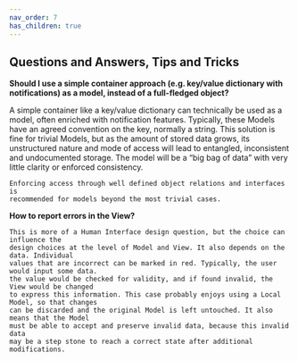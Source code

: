 ```yaml
---
nav_order: 7
has_children: true
---
```

Questions and Answers, Tips and Tricks
--------------------------------------

**Should I use a simple container approach (e.g. key/value dictionary with notifications) as a model, instead of a full-fledged object?**

A simple container like a key/value dictionary can technically be used as a
   model, often enriched with notification features. Typically, these Models
    have an agreed convention on the key, normally a string.
    This solution is fine for trivial Models, but as the amount of stored data grows,
    its unstructured nature and mode of access will lead to entangled, inconsistent 
    and undocumented storage. The model will be a “big bag of data” with very
    little clarity or enforced consistency.

    Enforcing access through well defined object relations and interfaces is
    recommended for models beyond the most trivial cases. 


**How to report errors in the View?**

    This is more of a Human Interface design question, but the choice can influence the
    design choices at the level of Model and View. It also depends on the data. Individual
    values that are incorrect can be marked in red. Typically, the user would input some data.
    the value would be checked for validity, and if found invalid, the View would be changed
    to express this information. This case probably enjoys using a Local Model, so that changes
    can be discarded and the original Model is left untouched. It also means that the Model
    must be able to accept and preserve invalid data, because this invalid data
    may be a step stone to reach a correct state after additional modifications.


